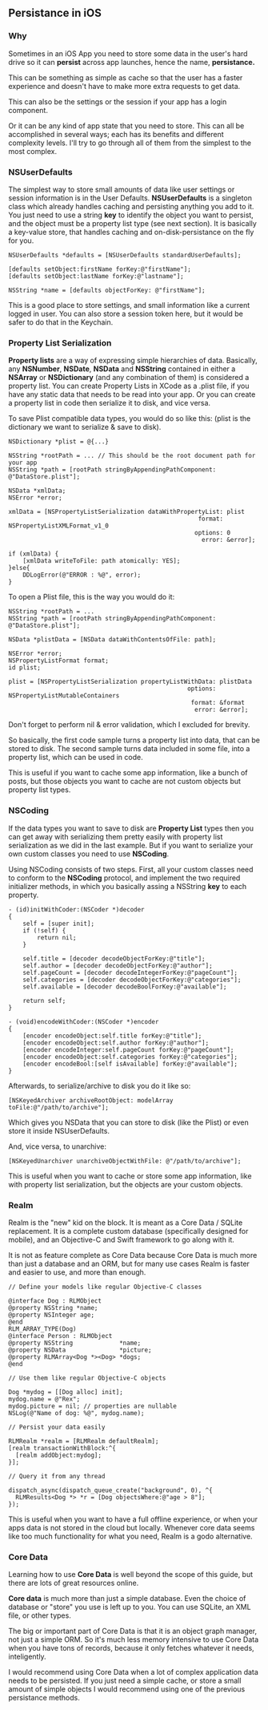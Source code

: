 ## Persistance in iOS

### Why 

Sometimes in an iOS App you need to store some data in the user's hard drive so it can **persist** across app launches, hence the name, **persistance.**

This can be something as simple as cache so that the user has a faster experience and doesn't have to make more extra requests to get data.

This can also be the settings or the session if your app has a login component.

Or it can be any kind of app state that you need to store. This can all be accomplished in several ways; each has its benefits and different complexity levels. I'll try to go through all of them from the simplest to the most complex.

### NSUserDefaults

The simplest way to store small amounts of data like user settings or session information is in the User Defaults. **NSUserDefaults** is a singleton class which already handles caching and persisting anything you add to it. You just need to use a string **key** to identify the object you want to persist, and the object must be a property list type (see next section). It is basically a key-value store, that handles caching and on-disk-persistance on the fly for you.

	NSUserDefaults *defaults = [NSUserDefaults standardUserDefaults];
     
    [defaults setObject:firstName forKey:@"firstName"];
    [defaults setObject:lastName forKey:@"lastname"];
    
    NSString *name = [defaults objectForKey: @"firstName"];
    
This is a good place to store settings, and small information like a current logged in user. You can also store a session token here, but it would be safer to do that in the Keychain.

### Property List Serialization

**Property lists** are a way of expressing simple hierarchies of data. Basically, any **NSNumber**, **NSDate**, **NSData** and **NSString** contained in either a **NSArray** or **NSDictionary** (and any combination of them) is considered a property list. You can create Property Lists in XCode as a .plist file, if you have any static data that needs to be read into your app. Or you can create a property list in code then serialize it to disk, and vice versa.

To save Plist compatible data types, you would do so like this: (plist is the dictionary we want to serialize & save to disk).

	NSDictionary *plist = @{...}
	
	NSString *rootPath = ... // This should be the root document path for your app
    NSString *path = [rootPath stringByAppendingPathComponent: @"DataStore.plist"];
    
    NSData *xmlData;
    NSError *error;
    
    xmlData = [NSPropertyListSerialization dataWithPropertyList: plist
                                                         format: NSPropertyListXMLFormat_v1_0
                                                        options: 0
                                                          error: &error];
    
    if (xmlData) {
        [xmlData writeToFile: path atomically: YES];
    }else{
        DDLogError(@"ERROR : %@", error);
    }
	
To open a Plist file, this is the way you would do it:

	NSString *rootPath = ...
    NSString *path = [rootPath stringByAppendingPathComponent: @"DataStore.plist"];
    
    NSData *plistData = [NSData dataWithContentsOfFile: path];
    
    NSError *error;
    NSPropertyListFormat format;
    id plist;
    
    plist = [NSPropertyListSerialization propertyListWithData: plistData
                                                      options: NSPropertyListMutableContainers
                                                       format: &format
                                                        error: &error];
    
Don't forget to perform nil & error validation, which I excluded for brevity.

So basically, the first code sample turns a property list into data, that can be stored to disk. The second sample turns data included in some file, into a property list, which can be used in code.
	
This is useful if you want to cache some app information, like a bunch of posts, but those objects you want to cache are not custom objects but property list types.

### NSCoding

If the data types you want to save to disk are **Property List** types then you can get away with serializing them pretty easily with property list serialization as we did in the last example. But if you want to serialize your own custom classes you need to use **NSCoding**. 

Using NSCoding consists of two steps. First, all your custom classes need to conform to the **NSCoding** protocol, and implement the two required initializer methods, in which you basically assing a NSString **key** to each property.

	- (id)initWithCoder:(NSCoder *)decoder 
	{
	    self = [super init];
	    if (!self) {
	        return nil;
	    }
	
	    self.title = [decoder decodeObjectForKey:@"title"];
	    self.author = [decoder decodeObjectForKey:@"author"];
	    self.pageCount = [decoder decodeIntegerForKey:@"pageCount"];
	    self.categories = [decoder decodeObjectForKey:@"categories"];
	    self.available = [decoder decodeBoolForKey:@"available"];
	
	    return self;
	}
	
	- (void)encodeWithCoder:(NSCoder *)encoder 
	{
	    [encoder encodeObject:self.title forKey:@"title"];
	    [encoder encodeObject:self.author forKey:@"author"];
	    [encoder encodeInteger:self.pageCount forKey:@"pageCount"];
	    [encoder encodeObject:self.categories forKey:@"categories"];
	    [encoder encodeBool:[self isAvailable] forKey:@"available"];
	}

Afterwards, to serialize/archive to disk you do it like so:

	[NSKeyedArchiver archiveRootObject: modelArray toFile:@"/path/to/archive"];
	
Which gives you NSData that you can store to disk (like the Plist) or even store it inside NSUserDefaults.

And, vice versa, to unarchive:

	[NSKeyedUnarchiver unarchiveObjectWithFile: @"/path/to/archive"];

This is useful when you want to cache or store some app information, like with property list serialization, but the objects are your custom objects.

### Realm

Realm is the "new" kid on the block. It is meant as a Core Data / SQLite replacement. It is a complete custom database (specifically designed for mobile), and an Objective-C and Swift framework to go along with it. 

It is not as feature complete as Core Data because Core Data is much more than just a database and an ORM, but for many use cases Realm is faster and easier to use, and more than enough.

	// Define your models like regular Objective-C classes
	
	@interface Dog : RLMObject
	@property NSString *name;
	@property NSInteger age;
	@end
	RLM_ARRAY_TYPE(Dog)
	@interface Person : RLMObject
	@property NSString             *name;
	@property NSData               *picture;
	@property RLMArray<Dog *><Dog> *dogs;
	@end
	
	// Use them like regular Objective-C objects
	
	Dog *mydog = [[Dog alloc] init];
	mydog.name = @"Rex";
	mydog.picture = nil; // properties are nullable
	NSLog(@"Name of dog: %@", mydog.name);
	
	// Persist your data easily
	
	RLMRealm *realm = [RLMRealm defaultRealm];
	[realm transactionWithBlock:^{
	  [realm addObject:mydog];
	}];
	
	// Query it from any thread
	
	dispatch_async(dispatch_queue_create("background", 0), ^{
	  RLMResults<Dog *> *r = [Dog objectsWhere:@"age > 8"];
	});
	
This is useful when you want to have a full offline experience, or when your apps data is not stored in the cloud but locally. Whenever core data seems like too much functionality for what you need, Realm is a godo alternative.

### Core Data

Learning how to use **Core Data** is well beyond the scope of this guide, but there are lots of great resources online.

**Core data** is much more than just a simple database. Even the choice of database or "store" you use is left up to you. You can use SQLite, an XML file, or other types.

The big or important part of Core Data is that it is an object graph manager, not just a simple ORM. So it's much less memory intensive to use Core Data when you have tons of records, because it only fetches whatever it needs, inteligently.

I would recommend using Core Data when a lot of complex application data needs to be persisted. If you just need a simple cache, or store a small amount of simple objects I would recommend using one of the previous persistance methods.